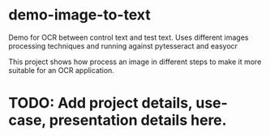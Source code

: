 # demo-image-to-text
Demo for OCR between control text and test text. Uses different images processing techniques and running against pytesseract and easyocr

This project shows how process an image in different steps to make it more suitable for an OCR application. 

# TODO: Add project details, use-case, presentation details here.
